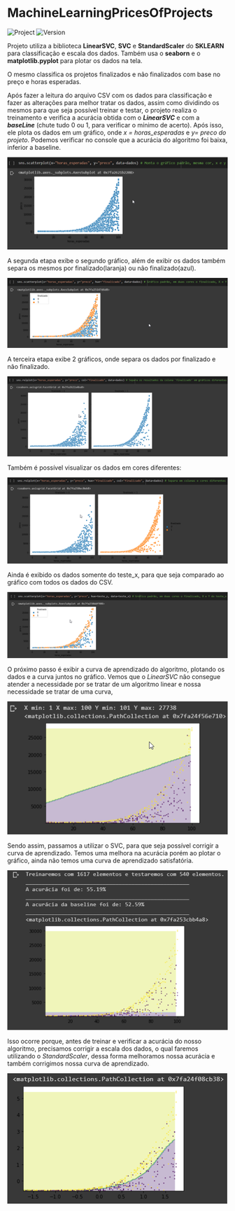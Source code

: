 
# MachineLearningPricesOfProjects


![Project](https://img.shields.io/badge/MachineLearning-PricesOfProjects-blue)
![Version](https://img.shields.io/badge/Python-V1.0-blue)


Projeto utiliza a biblioteca **LinearSVC**, **SVC** e **StandardScaler** do **SKLEARN** para classificação e escala dos dados.
Também usa o **seaborn** e o **matplotlib.pyplot** para plotar os dados na tela.

O mesmo classifica os projetos finalizados e não finalizados com base no preço e horas esperadas.

Após fazer a leitura do arquivo CSV com os dados para classificação e fazer as alterações para melhor tratar os dados, assim como dividindo os mesmos para que seja possível treinar e testar, o projeto realiza o treinamento e verifica a acurácia obtida com o ***LinearSVC*** e com a ***baseLine*** (chute tudo 0 ou 1, para verificar o mínimo de acerto).
Após isso, ele plota os dados em um gráfico, onde *x = horas_esperadas* e *y= preco do projeto*.
Podemos verificar no console que a acurácia do algoritmo foi baixa, inferior a baseline.

![gráfico 1](https://github.com/DouglasAugustoJunior/MachineLearningPricesOfProjects/blob/master/Images/1.png?raw=true)

A segunda etapa exibe o segundo gráfico, além de exibir os dados também separa os mesmos por finalizado(laranja) ou não finalizado(azul).

![enter image description here](https://github.com/DouglasAugustoJunior/MachineLearningPricesOfProjects/blob/master/Images/2.png?raw=true)

A terceira etapa exibe 2 gráficos, onde separa os dados por finalizado e não finalizado.

![enter image description here](https://github.com/DouglasAugustoJunior/MachineLearningPricesOfProjects/blob/master/Images/3.png?raw=true)

Também é possível visualizar os dados em cores diferentes:

![enter image description here](https://github.com/DouglasAugustoJunior/MachineLearningPricesOfProjects/blob/master/Images/4.png?raw=true)

Ainda é exibido os dados somente do teste_x, para que seja comparado ao gráfico com todos os dados do CSV.

![enter image description here](https://github.com/DouglasAugustoJunior/MachineLearningPricesOfProjects/blob/master/Images/5.png?raw=true)

O próximo passo é exibir a curva de aprendizado do algoritmo, plotando os dados e a curva juntos no gráfico. Vemos que o *LinearSVC* não consegue atender a necessidade por se tratar de um algoritmo linear e nossa necessidade se tratar de uma curva,

![enter image description here](https://github.com/DouglasAugustoJunior/MachineLearningPricesOfProjects/blob/master/Images/6.png?raw=true)

Sendo assim, passamos a utilizar o SVC, para que seja possível corrigir a curva de aprendizado. Temos uma melhora na acurácia porém ao plotar o gráfico, ainda não temos uma curva de aprendizado satisfatória.

![enter image description here](https://github.com/DouglasAugustoJunior/MachineLearningPricesOfProjects/blob/master/Images/7.png?raw=true)

Isso ocorre porque, antes de treinar e verificar a acurácia do nosso algoritmo, precisamos corrigir a escala dos dados, o qual faremos utilizando o *StandardScaler*, dessa forma melhoramos nossa acurácia e também corrigimos nossa curva de aprendizado.

![enter image description here](https://github.com/DouglasAugustoJunior/MachineLearningPricesOfProjects/blob/master/Images/8.png?raw=true)
